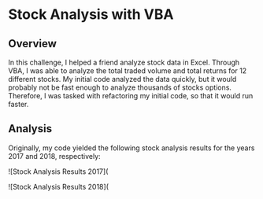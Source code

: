 # Stock Analysis with VBA

## Overview

In this challenge, I helped a friend analyze stock data in Excel. Through VBA, I was able to analyze the total traded volume and total returns for 12 different stocks.
My initial code analyzed the data quickly, but it would probably not be fast enough to analyze thousands of stocks options. Therefore, I was tasked with refactoring my initial code, so that it would run faster. 

## Analysis

Originally, my code yielded the following stock analysis results for the years 2017 and 2018, respectively:

![Stock Analysis Results 2017](


![Stock Analysis Results 2018](


